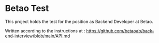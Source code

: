 # Betao Test

This project holds the test for the position as Backend Developer at Betao.

Written according to the instructions at : https://github.com/betaoab/back-end-interview/blob/main/API.md